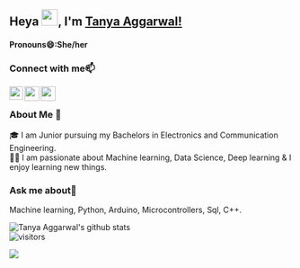 ## Heya <img src="https://github.com/TheDudeThatCode/TheDudeThatCode/blob/master/Assets/Hi.gif" width="29px">, I'm [Tanya Aggarwal!](https://kunal-kushwaha.github.io) 
#### Pronouns😄:She/her  
### Connect with me📫

<a href="https://www.linkedin.com/in/tanya-aggarwal13/">
  <img align="left" width="24px" src="https://cdn.jsdelivr.net/npm/simple-icons@v3/icons/linkedin.svg"  />
</a>
<a href="mailto:sstsagg@gmail.com">
  <img align="left" width="26px" src="https://cdn.jsdelivr.net/npm/simple-icons@v3/icons/gmail.svg" />
</a>
<a href="https://www.hackerrank.com/tanya_1305">
  <img align="left" width="26px" src="https://cdn.jsdelivr.net/npm/simple-icons@v3/icons/hackerrank.svg" />
</a>
<br />

### About Me 🚀
🎓 I am Junior pursuing my Bachelors in Electronics and Communication Engineering. </br>
👨‍💻  I am passionate about Machine learning, Data Science, Deep learning & I enjoy learning new things. </br>

### Ask me about💬  
Machine learning, Python, Arduino, Microcontrollers, Sql, C++.
<br/>



![Tanya Aggarwal's github stats](https://github-readme-stats.vercel.app/api?username=TanyaAggrawal&show_icons=true&hide_border=true)
<br />
![visitors](https://visitor-badge.laobi.icu/badge?page_id=TanyaAggrawal.TanyaAggrawal)

<p><img align="left" src="https://github-readme-stats.vercel.app/api/top-langs/?username=TanyaAggrawal&include_all_commits=true&count_private=true&show_icons=true&hide_border=true, alt="TanyaAggrawal" /></p>


<!--
**TanyaAggrawal/TanyaAggrawal** is a ✨ _special_ ✨ repository because its `README.md` (this file) appears on your GitHub profile.

Here are some ideas to get you started:

- 🔭 I’m currently working on ...
- 🌱 I’m currently learning ...
- 👯 I’m looking to collaborate on ...
- 🤔 I’m looking for help with ...
- 💬 Ask me about ...
- 📫 How to reach me: ...
- 
- ⚡ Fun fact: ...
-->
